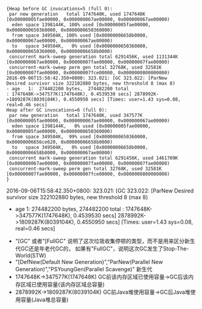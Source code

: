 ```
{Heap before GC invocations=5 (full 0):
 par new generation   total 1747648K, used 1747648K [0x00000005fae00000, 0x000000067ae00000, 0x000000067ae00000)
  eden space 1398144K, 100% used [0x00000005fae00000, 0x0000000650360000, 0x0000000650360000)
  from space 349504K, 100% used [0x00000006658b0000, 0x000000067ae00000, 0x000000067ae00000)
  to   space 349504K,   0% used [0x0000000650360000, 0x0000000650360000, 0x00000006658b0000)
 concurrent mark-sweep generation total 6291456K, used 1131344K [0x000000067ae00000, 0x00000007fae00000, 0x00000007fae00000)
 concurrent-mark-sweep perm gen total 32768K, used 32581K [0x00000007fae00000, 0x00000007fce00000, 0x0000000800000000)
2016-09-06T15:58:42.350+0800: 323.021: [GC 323.022: [ParNew
Desired survivor size 322102880 bytes, new threshold 8 (max 8)
- age   1:  274482200 bytes,  274482200 total
: 1747648K->347577K(1747648K), 0.4539530 secs] 2878992K->1809287K(8039104K), 0.4550950 secs] [Times: user=1.43 sys=0.08, real=0.46 secs] 
Heap after GC invocations=6 (full 0):
 par new generation   total 1747648K, used 347577K [0x00000005fae00000, 0x000000067ae00000, 0x000000067ae00000)
  eden space 1398144K,   0% used [0x00000005fae00000, 0x00000005fae00000, 0x0000000650360000)
  from space 349504K,  99% used [0x0000000650360000, 0x00000006656ce620, 0x00000006658b0000)
  to   space 349504K,   0% used [0x00000006658b0000, 0x00000006658b0000, 0x000000067ae00000)
 concurrent mark-sweep generation total 6291456K, used 1461709K [0x000000067ae00000, 0x00000007fae00000, 0x00000007fae00000)
 concurrent-mark-sweep perm gen total 32768K, used 32581K [0x00000007fae00000, 0x00000007fce00000, 0x0000000800000000)
}
```

2016-09-06T15:58:42.350+0800: 323.021: [GC 323.022: [ParNew
Desired survivor size 322102880 bytes, new threshold 8 (max 8)
- age   1:  274482200 bytes,  274482200 total
: 1747648K->347577K(1747648K), 0.4539530 secs] 2878992K->1809287K(8039104K), 0.4550950 secs] [Times: user=1.43 sys=0.08, real=0.46 secs] 
>
* "[GC" 或者"[FullGC" 说明了这次垃圾收集停顿的类型，而不是用来区分新生代GC还是年老代GC的，
如果有"FullGC"，说明这次GC发生了Stop-The-World(STW)
* "[DefNew(Default New Generation)","ParNew(Parallel New Generation)","PSYoungGen(Parallel Scavenge)" 新生代
* 1747648K->347577K(1747648K) GC前该内存区域已使用容量->GC后该内存区域已使用容量(该内存区域总容量)
* 2878992K->1809287K(8039104K) GC前Java堆使用容量->GC后Java堆使用容量(Java堆总容量)
